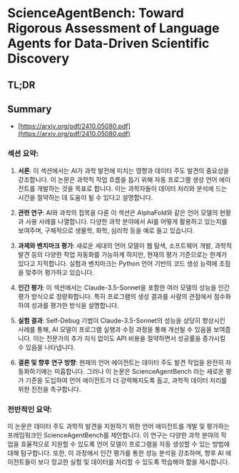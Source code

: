 # ScienceAgentBench: Toward Rigorous Assessment of Language Agents for Data-Driven Scientific Discovery
## TL;DR
## Summary
- [https://arxiv.org/pdf/2410.05080.pdf](https://arxiv.org/pdf/2410.05080.pdf)

### 섹션 요약:

1. **서론**:
   이 섹션에서는 AI가 과학 발전에 미치는 영향과 데이터 주도 발견의 중요성을 강조합니다. 이 논문은 과학적 작업 흐름을 돕기 위해 자동 프로그램 생성 언어 에이전트를 개발하는 것을 목표로 합니다. 이는 과학자들이 데이터 처리와 분석에 드는 시간을 절약하는 데 도움이 될 수 있다고 설명합니다.

2. **관련 연구**:
   AI와 과학의 접목을 다룬 이 섹션은 AlphaFold와 같은 언어 모델의 현황과 사용 사례를 나열합니다. 다양한 과학 분야에서 AI를 어떻게 활용하고 있는지를 보여주며, 구체적으로 생물학, 화학, 심리학 등을 예로 들고 있습니다.

3. **과제와 벤치마크 평가**:
   새로운 세대의 언어 모델이 웹 탐색, 소프트웨어 개발, 과학적 발견 등의 다양한 작업 자동화를 가능하게 하지만, 현재의 평가 기준으로는 한계가 있다고 지적합니다. 실험과 벤치마크는 Python 언어 기반의 코드 생성 능력에 초점을 맞추어 평가하고 있습니다.

4. **인간 평가**:
   이 섹션에서는 Claude-3.5-Sonnet을 포함한 여러 모델의 성능을 인간 평가 방식으로 정량화합니다. 특히 프로그램의 생성 결과를 사람의 관점에서 점수화하여 성과를 평가한 방식을 설명합니다.

5. **실험 결과**:
   Self-Debug 기법이 Claude-3.5-Sonnet의 성능을 상당히 향상시킨 사례를 통해, AI 모델이 프로그램 실행과 수정 과정을 통해 개선될 수 있음을 보여줍니다. 이는 전문가의 추가 지식 없이도 API 비용을 절약하면서 성공률을 증가시킬 수 있음을 나타냅니다.

6. **결론 및 향후 연구 방향**:
   현재의 언어 에이전트는 데이터 주도 발견 작업을 완전히 자동화하기에는 미흡합니다. 그러나 이 논문은 ScienceAgentBench 라는 새로운 평가 기준을 도입하여 언어 에이전트가 더 강력해지도록 돕고, 과학적 데이터 처리를 위한 진전을 촉구합니다.

### 전반적인 요약:

이 논문은 데이터 주도 과학적 발견을 지원하기 위한 언어 에이전트를 개발 및 평가하는 프레임워크인 ScienceAgentBench를 제안합니다. 이 연구는 다양한 과학 분야의 작업을 효율적으로 지원할 수 있도록 언어 모델이 프로그램을 자동 생성할 수 있는 방법에 대해 탐구합니다. 또한, 이 과정에서 인간 평가를 통한 성능 분석을 강조하며, 향후 AI 에이전트들이 보다 정교한 실험 및 데이터를 처리할 수 있도록 학습해야 함을 제시합니다.